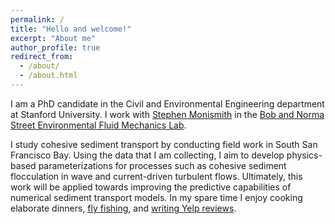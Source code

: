 ```yaml
---
permalink: /
title: "Hello and welcome!"
excerpt: "About me"
author_profile: true
redirect_from: 
  - /about/
  - /about.html
---
```


I am a PhD candidate in the Civil and Environmental Engineering department at Stanford University. I work with [Stephen Monismith](https://profiles.stanford.edu/stephen-monismith) in the [Bob and Norma Street Environmental Fluid Mechanics Lab](https://cee.stanford.edu/research/labs-centers/bob-and-norma-street-environmental-fluid-mechanics-laboratory). 

I study cohesive sediment transport by conducting field work in South San Francisco Bay. Using the data that I am collecting, I aim to develop physics-based parameterizations for processes such as cohesive sediment flocculation in wave and current-driven turbulent flows. Ultimately, this work will be applied towards improving the predictive capabilities of numerical sediment transport models. In my spare time I enjoy cooking elaborate dinners, [fly fishing](../images/flyfishing.jpeg), and [writing Yelp reviews](https://www.yelp.com/user_details_reviews_self?userid=yosI54Xkh_tT0iL6U8STCQ).
